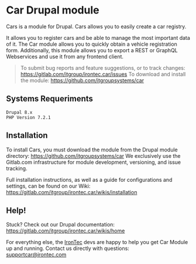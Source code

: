 
# Car Drupal module

Cars is a module for Drupal. Cars allows you to easily create a car registry.

It allows you to register cars and be able to manage the most important data of it.
The Car module allows you to quickly obtain a vehicle registration form.
Additionally, this module allows you to export a REST or GraphQL Webservices and use it from any frontend client.

> To submit bug reports and feature suggestions, or to track changes: https://gitlab.com/itgroup/irontec.car/issues
> To download and install the module: https://github.com/itgroupsystems/car

## Systems Requeriments

    Drupal 8.x
    PHP Version 7.2.1 

## Installation

To install Cars, you must download the module from the Drupal module directory: https://github.com/itgroupsystems/car  We exclusively use the Gitlab.com infrastructure for module development, versioning, and issue tracking.

Full installation instructions, as well as a guide for configurations and settings, can be found on our Wiki: https://gitlab.com/itgroup/irontec.car/wikis/installation

## Help!

Stuck? Check out our Drupal documentation: https://gitlab.com/itgroup/irontec.car/wikis/home

For everything else, the [IronTec](https://www.irontec.com/) devs are happy to help you get Car Module up and running. Contact us directly with questions: supportcar@irontec.com

